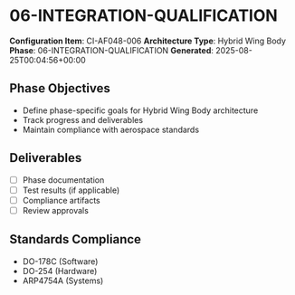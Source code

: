 # 06-INTEGRATION-QUALIFICATION

**Configuration Item**: CI-AF048-006
**Architecture Type**: Hybrid Wing Body
**Phase**: 06-INTEGRATION-QUALIFICATION
**Generated**: 2025-08-25T00:04:56+00:00

## Phase Objectives
- Define phase-specific goals for Hybrid Wing Body architecture
- Track progress and deliverables
- Maintain compliance with aerospace standards

## Deliverables
- [ ] Phase documentation
- [ ] Test results (if applicable)
- [ ] Compliance artifacts
- [ ] Review approvals

## Standards Compliance
- DO-178C (Software)
- DO-254 (Hardware)
- ARP4754A (Systems)
